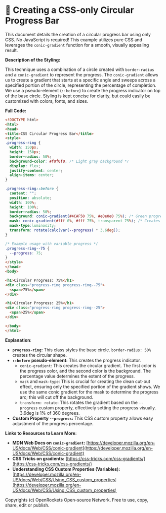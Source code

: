 # 🐞 Creating a CSS-only Circular Progress Bar


This document details the creation of a circular progress bar using only CSS.  No JavaScript is required! This example utilizes pure CSS and leverages the `conic-gradient` function for a smooth, visually appealing result.

**Description of the Styling:**

This technique uses a combination of a circle created with `border-radius` and a `conic-gradient` to represent the progress. The `conic-gradient` allows us to create a gradient that starts at a specific angle and sweeps across a specified portion of the circle, representing the percentage of completion. We use a pseudo-element (`::before`) to create the progress indicator on top of the base circle.  Styling is kept concise for clarity, but could easily be customized with colors, fonts, and sizes.

**Full Code:**

```html
<!DOCTYPE html>
<html>
<head>
<title>CSS Circular Progress Bar</title>
<style>
.progress-ring {
  width: 150px;
  height: 150px;
  border-radius: 50%;
  background-color: #f0f0f0; /* Light gray background */
  display: flex;
  justify-content: center;
  align-items: center;
}

.progress-ring::before {
  content: "";
  position: absolute;
  width: 100%;
  height: 100%;
  border-radius: 50%;
  background: conic-gradient(#4CAF50 75%, #e0e0e0 75%); /* Green progress, gray background */
  mask: conic-gradient(#fff 0%, #fff 75%, transparent 75%); /* Creates the circular cut-out */
  mask-type:luminosity;
  transform: rotate(calc(var(--progress) * 3.6deg));
}

/* Example usage with variable progress */
.progress-ring--75 {
  --progress: 75;
}
</style>
</head>
<body>

<h1>Circular Progress: 75%</h1>
<div class="progress-ring progress-ring--75">
  <span>75%</span>
</div>

<h1>Circular Progress: 25%</h1>
<div class="progress-ring progress-ring--25">
  <span>25%</span>
</div>

</body>
</html>
```

**Explanation:**

* **`progress-ring`:** This class styles the base circle.  `border-radius: 50%` creates the circular shape.
* **`::before` pseudo-element:** This creates the progress indicator.
    * `conic-gradient`: This creates the circular gradient.  The first color is the progress color, and the second color is the background. The percentage value determines the extent of the progress.
    * `mask` and `mask-type`: This is crucial for creating the clean cut-out effect, ensuring only the specified portion of the gradient shows. We use the same conic gradient for the mask to determine the progress arc; this will cut off the background.
    * `transform: rotate`: This rotates the gradient based on the `--progress` custom property, effectively setting the progress visually.  3.6deg is 1% of 360 degrees.
* **Custom Property `--progress`:** This CSS custom property allows easy adjustment of the progress percentage.

**Links to Resources to Learn More:**

* **MDN Web Docs on `conic-gradient`:** [https://developer.mozilla.org/en-US/docs/Web/CSS/conic-gradient](https://developer.mozilla.org/en-US/docs/Web/CSS/conic-gradient)
* **CSS Tricks on gradients:** [https://css-tricks.com/css-gradients/](https://css-tricks.com/css-gradients/)
* **Understanding CSS Custom Properties (Variables):** [https://developer.mozilla.org/en-US/docs/Web/CSS/Using_CSS_custom_properties](https://developer.mozilla.org/en-US/docs/Web/CSS/Using_CSS_custom_properties)


Copyrights (c) OpenRockets Open-source Network. Free to use, copy, share, edit or publish.

